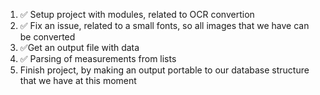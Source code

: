 1. :white_check_mark: Setup project with modules, related to OCR convertion
2. :white_check_mark: Fix an issue, related to a small fonts, so all images that we have can be converted
3. :white_check_mark:Get an output file with data
4. :white_check_mark: Parsing of measurements from lists
5. Finish project, by making an output portable to our database structure that we have at this moment
